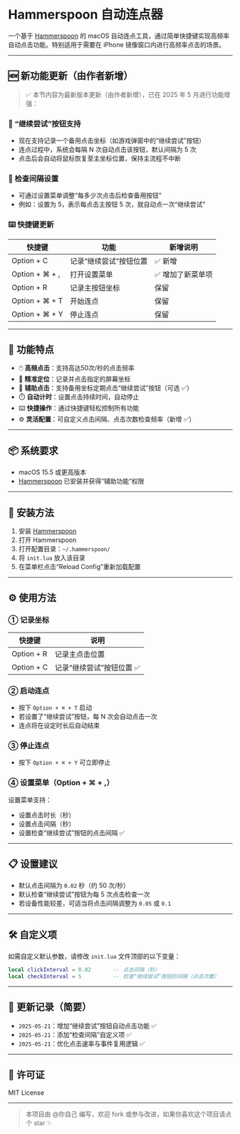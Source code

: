 # Hammerspoon 自动连点器

一个基于 [Hammerspoon](https://www.hammerspoon.org/) 的 macOS 自动连点工具，通过简单快捷键实现高频率自动点击功能。特别适用于需要在 iPhone 镜像窗口内进行高频率点击的场景。

---

## 🆕 新功能更新（由作者新增）

> ✅ 本节内容为最新版本更新（由作者新增），已在 2025 年 5 月进行功能增强：

### 🔄 “继续尝试”按钮支持

- 现在支持记录一个备用点击坐标（如游戏弹窗中的“继续尝试”按钮）
- 连点过程中，系统会每隔 N 次自动点击该按钮，默认间隔为 5 次
- 点击后会自动将鼠标恢复至主坐标位置，保持主流程不中断

### 🔁 检查间隔设置

- 可通过设置菜单调整“每多少次点击后检查备用按钮”
- 例如：设置为 5，表示每点击主按钮 5 次，就自动点一次“继续尝试”

### ⌨️ 快捷键更新

| 快捷键 | 功能 | 新增说明 |
|--------|------|-----------|
| Option + C | 记录“继续尝试”按钮位置 | ✅ 新增 |
| Option + ⌘ + , | 打开设置菜单 | ✅ 增加了新菜单项 |
| Option + R | 记录主按钮坐标 | 保留 |
| Option + ⌘ + T | 开始连点 | 保留 |
| Option + ⌘ + Y | 停止连点 | 保留 |

---

## 🧩 功能特点

- 🖱️ **高频点击**：支持高达50次/秒的点击频率
- 🎯 **精准定位**：记录并点击指定的屏幕坐标
- 🔁 **辅助点击**：支持备用坐标定期点击“继续尝试”按钮（可选 ✅）
- ⏱️ **自动计时**：设置点击持续时间，自动停止
- ⌨️ **快捷操作**：通过快捷键轻松控制所有功能
- ⚙️ **灵活配置**：可自定义点击间隔、点击次数检查频率（新增 ✅）

---

## 📦 系统要求

- macOS 15.5 或更高版本
- [Hammerspoon](https://www.hammerspoon.org/) 已安装并获得“辅助功能”权限

---

## 🚀 安装方法

1. 安装 [Hammerspoon](https://github.com/Hammerspoon/hammerspoon/releases)
2. 打开 Hammerspoon
3. 打开配置目录：`~/.hammerspoon/`
4. 将 `init.lua` 放入该目录
5. 在菜单栏点击“Reload Config”重新加载配置

---

## ⚙️ 使用方法

### ① 记录坐标

| 快捷键 | 说明 |
|--------|------|
| Option + R | 记录主点击位置 |
| Option + C | 记录“继续尝试”按钮位置 ✅ |

### ② 启动连点

- 按下 `Option + ⌘ + T` 启动
- 若设置了“继续尝试”按钮，每 N 次会自动点击一次
- 连点将在设定时长后自动结束

### ③ 停止连点

- 按下 `Option + ⌘ + Y` 可立即停止

### ④ 设置菜单（Option + ⌘ + ,）

设置菜单支持：

- 设置点击时长（秒）
- 设置点击间隔（秒）
- 设置检查“继续尝试”按钮的点击间隔 ✅

---

## 📋 设置建议

- 默认点击间隔为 `0.02` 秒（约 50 次/秒）
- 默认检查“继续尝试”按钮为每 5 次点击检查一次
- 若设备性能较差，可适当将点击间隔调整为 `0.05` 或 `0.1`

---

## 🛠️ 自定义项

如需自定义默认参数，请修改 `init.lua` 文件顶部的以下变量：

```lua
local clickInterval = 0.02       -- 点击间隔（秒）
local checkInterval = 5          -- 检查“继续尝试”按钮的间隔（点击次数）
```

---

## 📝 更新记录（简要）

- `2025-05-21`：增加“继续尝试”按钮自动点击功能 ✅
- `2025-05-21`：添加“检查间隔”自定义项 ✅
- `2025-05-21`：优化点击速率与事件复用逻辑 ✅

---

## 📜 许可证

MIT License

---

> 本项目由 @你自己 编写，欢迎 fork 或参与改进，如果你喜欢这个项目请点个 star ✨